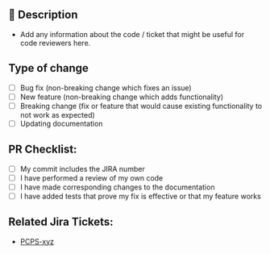 :memo: Description
-----------------------------
* Add any information about the code / ticket that might be useful for code reviewers here.

## Type of change

- [ ] Bug fix (non-breaking change which fixes an issue)
- [ ] New feature (non-breaking change which adds functionality)
- [ ] Breaking change (fix or feature that would cause existing functionality to not work as expected)
- [ ] Updating documentation

## PR Checklist:

- [ ] My commit includes the JIRA number
- [ ] I have performed a review of my own code
- [ ] I have made corresponding changes to the documentation
- [ ] I have added tests that prove my fix is effective or that my feature works

## Related Jira Tickets:

<!-- Link any Jira tickets that is related to like so: -->
* [PCPS-xyz](https://jira.devops.lloydsbanking.com.mcas.ms/browse/PCPS-xyz)
